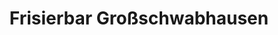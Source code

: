 ---
title: "Frisierbar Großschwabhausen"
url: /grossschwabhausen/frisierbar-grossschwabhausen/
shop: Friseur
---